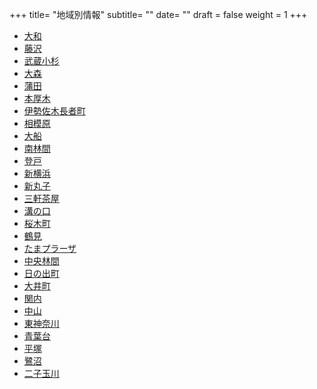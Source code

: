 +++
title= "地域別情報"
subtitle= ""
date= ""
draft = false
weight = 1
+++
- [大和](/post/yamato/)
- [藤沢](/post/fujisawa/)
- [武蔵小杉](/post/musashikosugi/)
- [大森](/post/omori/)
- [蒲田](/post/kamata/)
- [本厚木](/post/honatsugi/)
- [伊勢佐木長者町](/post/isesakityoja/)
- [相模原](/post/sagamihara/)
- [大船](/post/ofuna/)
- [南林間](/post/minamirinkan/)
- [登戸](/post/noborito/)
- [新横浜](/post/shinyokohama/)
- [新丸子](/post/shinmaruko/)
- [三軒茶屋](/post/sangenchaya/)
- [溝の口](/post/mizonoguchi/)
- [桜木町](/post/sakuragicho/)
- [鶴見](/post/tsurumi/)
- [たまプラーザ](/post/tamaplaza/)
- [中央林間](/post/chuorinkan/)
- [日の出町](/post/hinodecho/)
- [大井町](/post/oimachi/)
- [関内](/post/kannai/)
- [中山](/post/nakayama/)
- [東神奈川](/post/higashikanagawa/)
- [青葉台](/post/aobadai/)
- [平塚](/post/hiratsuka/)
- [鷺沼](/post/saginuma/)
- [二子玉川](/post/futakotamagawa/)
